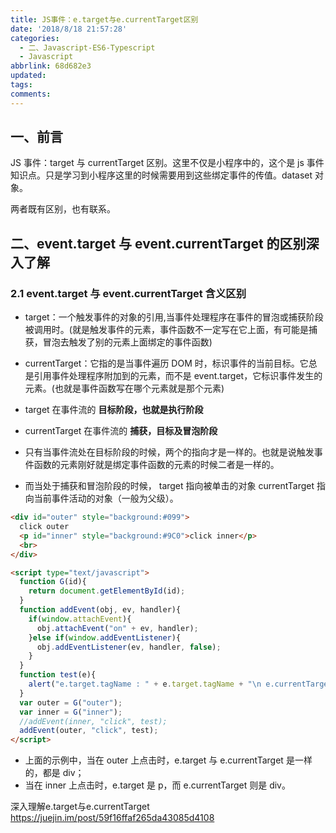 ```yaml
---
title: JS事件：e.target与e.currentTarget区别
date: '2018/8/18 21:57:28'
categories:
  - 二、Javascript-ES6-Typescript
  - Javascript
abbrlink: 68d682e3
updated:
tags:
comments:
---
```


## 一、前言

JS 事件：target 与 currentTarget 区别。这里不仅是小程序中的，这个是 js 事件知识点。只是学习到小程序这里的时候需要用到这些绑定事件的传值。dataset 对象。

两者既有区别，也有联系。

## 二、event.target 与 event.currentTarget 的区别深入了解

### 2.1 event.target 与 event.currentTarget 含义区别

- target：一个触发事件的对象的引用,当事件处理程序在事件的冒泡或捕获阶段被调用时。(就是触发事件的元素，事件函数不一定写在它上面，有可能是捕获，冒泡去触发了别的元素上面绑定的事件函数)
- currentTarget：它指的是当事件遍历 DOM 时，标识事件的当前目标。它总是引用事件处理程序附加到的元素，而不是 event.target，它标识事件发生的元素。(也就是事件函数写在哪个元素就是那个元素)

- target 在事件流的 **目标阶段，也就是执行阶段**
- currentTarget 在事件流的 **捕获，目标及冒泡阶段**

- 只有当事件流处在目标阶段的时候，两个的指向才是一样的。也就是说触发事件函数的元素刚好就是绑定事件函数的元素的时候二者是一样的。
- 而当处于捕获和冒泡阶段的时候，
    target 指向被单击的对象
    currentTarget 指向当前事件活动的对象（一般为父级）。


```HTML
<div id="outer" style="background:#099">  
  click outer  
  <p id="inner" style="background:#9C0">click inner</p>  
  <br>  
</div>  

<script type="text/javascript">  
  function G(id){  
    return document.getElementById(id);
  }  
  function addEvent(obj, ev, handler){  
    if(window.attachEvent){  
      obj.attachEvent("on" + ev, handler);  
    }else if(window.addEventListener){
      obj.addEventListener(ev, handler, false);  
    }  
  }  
  function test(e){  
    alert("e.target.tagName : " + e.target.tagName + "\n e.currentTarget.tagName : " + e.currentTarget.tagName);  
  }  
  var outer = G("outer");  
  var inner = G("inner");  
  //addEvent(inner, "click", test);  
  addEvent(outer, "click", test);  
</script>  
```

- 上面的示例中，当在 outer 上点击时，e.target 与 e.currentTarget 是一样的，都是 div；
- 当在 inner 上点击时，e.target 是 p，而 e.currentTarget 则是 div。


深入理解e.target与e.currentTarget
https://juejin.im/post/59f16ffaf265da43085d4108